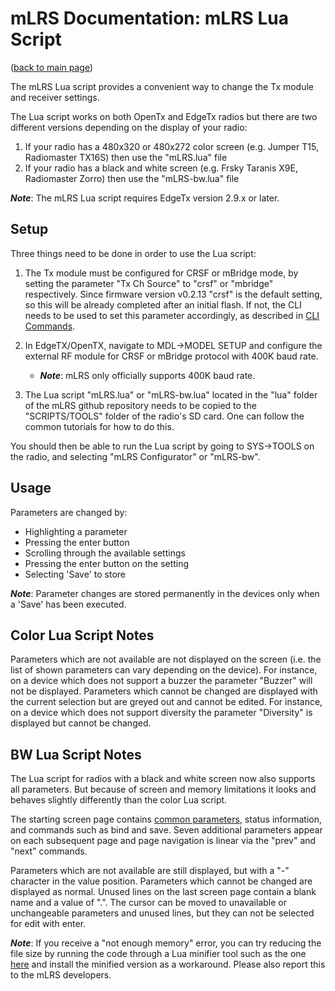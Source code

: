 # mLRS Documentation: mLRS Lua Script #

([back to main page](../README.md))

The mLRS Lua script provides a convenient way to change the Tx module and receiver settings.

The Lua script works on both OpenTx and EdgeTx radios but there are two different versions depending on the display of your radio:
1. If your radio has a 480x320 or 480x272 color screen (e.g. Jumper T15, Radiomaster TX16S) then use the "mLRS.lua" file
2. If your radio has a black and white screen (e.g. Frsky Taranis X9E, Radiomaster Zorro) then use the "mLRS-bw.lua" file

***Note***: The mLRS Lua script requires EdgeTx version 2.9.x or later.

## Setup

Three things need to be done in order to use the Lua script:

1. The Tx module must be configured for CRSF or mBridge mode, by setting the parameter "Tx Ch Source" to "crsf" or "mbridge" respectively. Since firmware version v0.2.13 "crsf" is the default setting, so this will be already completed after an initial flash. If not, the CLI needs to be used to set this parameter accordingly, as described in [CLI Commands](CLI.md).

2. In EdgeTX/OpenTX, navigate to MDL->MODEL SETUP and configure the external RF module for CRSF or mBridge protocol with 400K baud rate.

    - ***Note***: mLRS only officially supports 400K baud rate.

3. The Lua script "mLRS.lua" or "mLRS-bw.lua" located in the "lua" folder of the mLRS github repository needs to be copied to the "SCRIPTS/TOOLS" folder of the radio's SD card. One can follow the common tutorials for how to do this.

You should then be able to run the Lua script by going to SYS->TOOLS on the radio, and selecting "mLRS Configurator" or "mLRS-bw".

## Usage

Parameters are changed by:
- Highlighting a parameter
- Pressing the enter button
- Scrolling through the available settings
- Pressing the enter button on the setting
- Selecting 'Save' to store

***Note***: Parameter changes are stored permanently in the devices only when a 'Save' has been executed.

## Color Lua Script Notes

Parameters which are not available are not displayed on the screen (i.e. the list of shown parameters can vary depending on the device). For instance, on a device which does not support a buzzer the parameter "Buzzer" will not be displayed. Parameters which cannot be changed are displayed with the current selection but are greyed out and cannot be edited. For instance, on a device which does not support diversity the parameter "Diversity" is displayed but cannot be changed.

## BW Lua Script Notes

The Lua script for radios with a black and white screen now also supports all parameters.  But because of screen and memory limitations it looks and behaves slightly differently than the color Lua script.

The starting screen page contains [common parameters](PARAMETERS.md#mlrs-documentation-parameters-v1300), status information, and commands such as bind and save.  Seven additional parameters appear on each subsequent page and page navigation is linear via the "prev" and "next" commands.

Parameters which are not available are still displayed, but with a "-" character in the value position.  Parameters which cannot be changed are displayed as normal.  Unused lines on the last screen page contain a blank name and a value of ".".  The cursor can be moved to unavailable or unchangeable parameters and unused lines, but they can not be selected for edit with enter.

***Note***:  If you receive a "not enough memory" error, you can try reducing the file size by running the code through a Lua minifier tool such as the one [here](https://mothereff.in/lua-minifier) and install the minified version as a workaround.  Please also report this to the mLRS developers.

